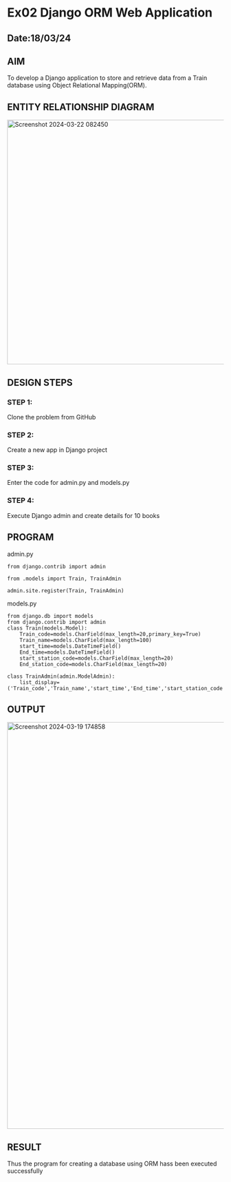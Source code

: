 # Ex02 Django ORM Web Application
## Date:18/03/24 

## AIM
To develop a Django application to store and retrieve data from a Train database using Object Relational Mapping(ORM).

## ENTITY RELATIONSHIP DIAGRAM
<img width="568" alt="Screenshot 2024-03-22 082450" src="https://github.com/vinodini17/ORM/assets/149347288/9ce81661-6a6a-4898-96f0-eb67d4b0ee10">

## DESIGN STEPS

### STEP 1:
Clone the problem from GitHub

### STEP 2:
Create a new app in Django project

### STEP 3:
Enter the code for admin.py and models.py

### STEP 4:
Execute Django admin and create details for 10 books

## PROGRAM

admin.py
```
from django.contrib import admin

from .models import Train, TrainAdmin

admin.site.register(Train, TrainAdmin)
```

models.py
```
from django.db import models
from django.contrib import admin
class Train(models.Model):
    Train_code=models.CharField(max_length=20,primary_key=True)
    Train_name=models.CharField(max_length=100)
    start_time=models.DateTimeField()
    End_time=models.DateTimeField()
    start_station_code=models.CharField(max_length=20)
    End_station_code=models.CharField(max_length=20)
 
class TrainAdmin(admin.ModelAdmin):
    list_display=('Train_code','Train_name','start_time','End_time','start_station_code','End_station_code')
```
## OUTPUT
<img width="945" alt="Screenshot 2024-03-19 174858" src="https://github.com/vinodini17/ORM/assets/149347288/1e380525-8ff2-4670-b5d1-5dab9f2571b4">

## RESULT
Thus the program for creating a database using ORM hass been executed successfully
